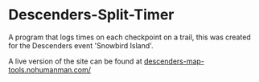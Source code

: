 # Descenders-Split-Timer

A program that logs times on each checkpoint on a trail, this was created for the Descenders event 'Snowbird Island'.

A live version of the site can be found at [descenders-map-tools.nohumanman.com/](descenders-map-tools.nohumanman.com/)
